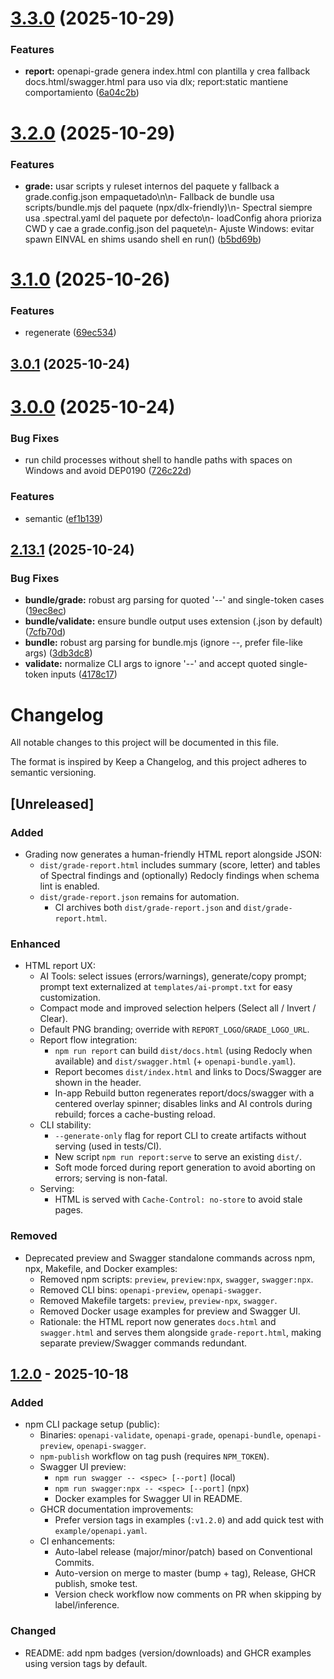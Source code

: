 # [3.3.0](https://github.com/ramongranda/openapi-anyenv-suite/compare/v3.2.0...v3.3.0) (2025-10-29)


### Features

* **report:** openapi-grade genera index.html con plantilla y crea fallback docs.html/swagger.html para uso via dlx; report:static mantiene comportamiento ([6a04c2b](https://github.com/ramongranda/openapi-anyenv-suite/commit/6a04c2b47493cf5c180b9647c421e3f9d8c400cd))

# [3.2.0](https://github.com/ramongranda/openapi-anyenv-suite/compare/v3.1.0...v3.2.0) (2025-10-29)


### Features

* **grade:** usar scripts y ruleset internos del paquete y fallback a grade.config.json empaquetado\n\n- Fallback de bundle usa scripts/bundle.mjs del paquete (npx/dlx-friendly)\n- Spectral siempre usa .spectral.yaml del paquete por defecto\n- loadConfig ahora prioriza CWD y cae a grade.config.json del paquete\n- Ajuste Windows: evitar spawn EINVAL en shims usando shell en run() ([b5bd69b](https://github.com/ramongranda/openapi-anyenv-suite/commit/b5bd69bab74e470245e92c20553f9acd75af756f))

# [3.1.0](https://github.com/ramongranda/openapi-anyenv-suite/compare/v3.0.1...v3.1.0) (2025-10-26)


### Features

* regenerate ([69ec534](https://github.com/ramongranda/openapi-anyenv-suite/commit/69ec534d28d19bd812e79ca3c8e6df341f8836c2))

## [3.0.1](https://github.com/ramongranda/openapi-anyenv-suite/compare/v3.0.0...v3.0.1) (2025-10-24)

# [3.0.0](https://github.com/ramongranda/openapi-anyenv-suite/compare/v2.13.1...v3.0.0) (2025-10-24)


### Bug Fixes

* run child processes without shell to handle paths with spaces on Windows and avoid DEP0190 ([726c22d](https://github.com/ramongranda/openapi-anyenv-suite/commit/726c22d9044f6630b438d31c6ed56c4ea3ba6ee6))


### Features

* semantic ([ef1b139](https://github.com/ramongranda/openapi-anyenv-suite/commit/ef1b13928d5e17a89d6feaa1d0476eb9a752a2fc))

## [2.13.1](https://github.com/ramongranda/openapi-anyenv-suite/compare/v2.13.0...v2.13.1) (2025-10-24)

### Bug Fixes

* **bundle/grade:** robust arg parsing for quoted '--' and single-token cases ([19ec8ec](https://github.com/ramongranda/openapi-anyenv-suite/commit/19ec8ec953978a6f1ef1fe1e522333fb94054bf2))
* **bundle/validate:** ensure bundle output uses extension (.json by default) ([7cfb70d](https://github.com/ramongranda/openapi-anyenv-suite/commit/7cfb70d545b2dfd76335e3020b8c2bb04e8d172a))
* **bundle:** robust arg parsing for bundle.mjs (ignore --, prefer file-like args) ([3db3dc8](https://github.com/ramongranda/openapi-anyenv-suite/commit/3db3dc847cf2bf1a64d10764bfa8de494bc697ea))
* **validate:** normalize CLI args to ignore '--' and accept quoted single-token inputs ([4178c17](https://github.com/ramongranda/openapi-anyenv-suite/commit/4178c17d917ed53d0c92ef606de3f3d7e4cab106))

# Changelog

All notable changes to this project will be documented in this file.

The format is inspired by Keep a Changelog, and this project adheres to semantic versioning.

## [Unreleased]

### Added

- Grading now generates a human-friendly HTML report alongside JSON:
  * `dist/grade-report.html` includes summary (score, letter) and tables of Spectral findings and (optionally) Redocly findings when schema lint is enabled.
  * `dist/grade-report.json` remains for automation.
    * CI archives both `dist/grade-report.json` and `dist/grade-report.html`.

### Enhanced

- HTML report UX:
  * AI Tools: select issues (errors/warnings), generate/copy prompt; prompt text externalized at `templates/ai-prompt.txt` for easy customization.
  * Compact mode and improved selection helpers (Select all / Invert / Clear).
  * Default PNG branding; override with `REPORT_LOGO`/`GRADE_LOGO_URL`.
  * Report flow integration:
    * `npm run report` can build `dist/docs.html` (using Redocly when available) and `dist/swagger.html` (+ `openapi-bundle.yaml`).
    * Report becomes `dist/index.html` and links to Docs/Swagger are shown in the header.
    * In-app Rebuild button regenerates report/docs/swagger with a centered overlay spinner; disables links and AI controls during rebuild; forces a cache-busting reload.
  * CLI stability:
    * `--generate-only` flag for report CLI to create artifacts without serving (used in tests/CI).
    * New script `npm run report:serve` to serve an existing `dist/`.
    * Soft mode forced during report generation to avoid aborting on errors; serving is non-fatal.
  * Serving:
    * HTML is served with `Cache-Control: no-store` to avoid stale pages.

### Removed

- Deprecated preview and Swagger standalone commands across npm, npx, Makefile, and Docker examples:
  * Removed npm scripts: `preview`, `preview:npx`, `swagger`, `swagger:npx`.
  * Removed CLI bins: `openapi-preview`, `openapi-swagger`.
  * Removed Makefile targets: `preview`, `preview-npx`, `swagger`.
  * Removed Docker usage examples for preview and Swagger UI.
  * Rationale: the HTML report now generates `docs.html` and `swagger.html` and serves them alongside `grade-report.html`, making separate preview/Swagger commands redundant.

## [1.2.0] - 2025-10-18

### Added

- npm CLI package setup (public):
  * Binaries: `openapi-validate`, `openapi-grade`, `openapi-bundle`, `openapi-preview`, `openapi-swagger`.
  * `npm-publish` workflow on tag push (requires `NPM_TOKEN`).
  * Swagger UI preview:
    * `npm run swagger -- <spec> [--port]` (local)
    * `npm run swagger:npx -- <spec> [--port]` (npx)
    * Docker examples for Swagger UI in README.
  * GHCR documentation improvements:
    * Prefer version tags in examples (`:v1.2.0`) and add quick test with `example/openapi.yaml`.
  * CI enhancements:
    * Auto-label release (major/minor/patch) based on Conventional Commits.
    * Auto-version on merge to master (bump + tag), Release, GHCR publish, smoke test.
    * Version check workflow now comments on PR when skipping by label/inference.

### Changed

- README: add npm badges (version/downloads) and GHCR examples using version tags by default.

[1.2.0]: https://github.com/ramongranda/openapi-anyenv-suite/releases
